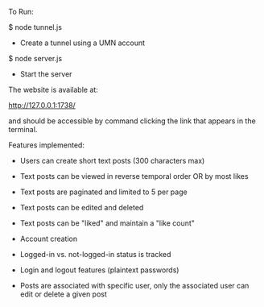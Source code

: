 To Run:

$ node tunnel.js
  - Create a tunnel using a UMN account

$ node server.js
  - Start the server

The website is available at:

  http://127.0.0.1:1738/

and should be accessible by command clicking the link that appears in the terminal.

Features implemented:

  - Users can create short text posts (300 characters max)

  - Text posts can be viewed in reverse temporal order OR by most likes

  - Text posts are paginated and limited to 5 per page

  - Text posts can be edited and deleted

  - Text posts can be "liked" and maintain a "like count"

  - Account creation

  - Logged-in vs. not-logged-in status is tracked

  - Login and logout features (plaintext passwords)

  - Posts are associated with specific user, only the associated user can edit or
      delete a given post
